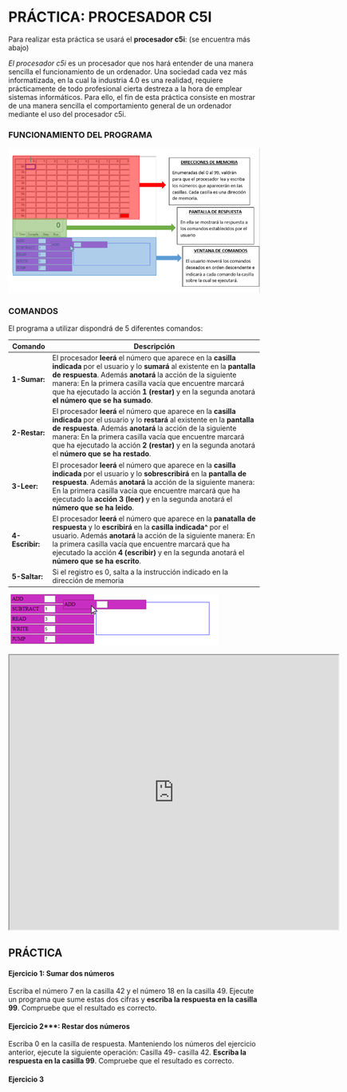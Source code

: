 # PRÁCTICA: PROCESADOR C5I

Para realizar esta práctica se usará el **procesador c5i**: (se encuentra más abajo)

*El procesador c5i* es un procesador que nos hará entender de una manera sencilla el funcionamiento de un ordenador. Una sociedad cada vez más informatizada, en la cual la industria 4.0 es una realidad, requiere prácticamente de todo profesional cierta destreza a la hora de emplear sistemas informáticos. Para ello, el fin de esta práctica consiste en mostrar de una manera sencilla el comportamiento general de un ordenador mediante el uso del procesador c5i.

### FUNCIONAMIENTO DEL PROGRAMA

![alt text](Funcionamiento%20Programa.PNG)

### COMANDOS

El programa a utilizar dispondrá de 5 diferentes comandos:

| Comando | Descripción |
| ----- | ----- |
| **1-Sumar:** | El procesador **leerá** el número que aparece en la **casilla indicada**  por el usuario y lo **sumará** al existente en la **pantalla de respuesta**. Además **anotará** la acción de la siguiente manera: En la primera casilla vacía que encuentre marcará que ha ejecutado la acción **1 (restar)** y en la segunda anotará **el número que se ha sumado**. |
| **2-Restar:** | El procesador **leerá** el número que aparece en la **casilla indicada** por el usuario y lo **restará** al existente en la **pantalla de respuesta**. Además **anotará** la acción de la siguiente manera: En la primera casilla vacía que encuentre marcará que ha ejecutado la acción **2 (restar)** y en la segunda anotará el **número que se ha restado**. |
| **3-Leer:** | El procesador **leerá** el número que aparece en la **casilla indicada** por el usuario y lo **sobrescribirá** en la **pantalla de respuesta**. Además **anotará** la acción de la siguiente manera: En la primera casilla vacía que encuentre marcará que ha ejecutado la **acción 3 (leer)** y en la segunda anotará el **número que se ha leido**. |
| **4-Escribir:** | El procesador **leerá** el número que aparece en la **panatalla de respuesta** y lo **escribirá** en la **casilla indicada^** por el usuario. Además **anotará** la acción de la siguiente manera: En la primera casilla vacía que encuentre marcará que ha ejecutado la acción **4 (escribir)** y en la segunda anotará el **número que se ha escrito**. |
| **5-Saltar:** |Si el registro es 0, salta a la instrucción indicado en la dirección de memoria |

![alt text](COMANDOS.PNG)

<iframe width="660" height="550" src="https://Pauandalt.github.io/TFG-Practica-c5i/c5i-ui.html" frameborder="1" allowfullscreen></iframe>

## PRÁCTICA

#### Ejercicio 1: Sumar dos números

Escriba el número 7 en la casilla 42 y el número 18 en la casilla 49. Ejecute un programa que sume estas dos cifras y **escriba la respuesta en la casilla 99**. Compruebe que el resultado es correcto. 

#### Ejercicio 2***: Restar dos números

Escriba 0 en la casilla de respuesta. Manteniendo los números del ejercicio anterior, ejecute la siguiente operación: Casilla 49- casilla 42. **Escriba la respuesta en la casilla 99**. Compruebe que el resultado es correcto.

#### Ejercicio 3

